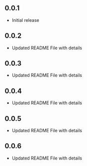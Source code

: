 ## 0.0.1

* Initial release

## 0.0.2

* Updated README File with details

## 0.0.3

* Updated README File with details

## 0.0.4

* Updated README File with details

## 0.0.5

* Updated README File with details

## 0.0.6

* Updated README File with details
